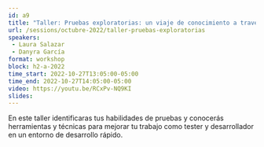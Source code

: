 ```yaml
---
id: a9
title: "Taller: Pruebas exploratorias: un viaje de conocimiento a través de aplicaciones, metodologías de desarrollo y herramientas por Softtek"
url: /sessions/octubre-2022/taller-pruebas-exploratorias
speakers:
 - Laura Salazar
 - Danyra García
format: workshop
block: h2-a-2022
time_start: 2022-10-27T13:05:00-05:00
time_end: 2022-10-27T14:05:00-05:00
video: https://youtu.be/RCxPv-NQ9KI
slides:
---
```


En este taller identificaras tus habilidades de pruebas y conocerás herramientas y técnicas para mejorar tu trabajo como tester y desarrollador en un entorno de desarrollo rápido.
